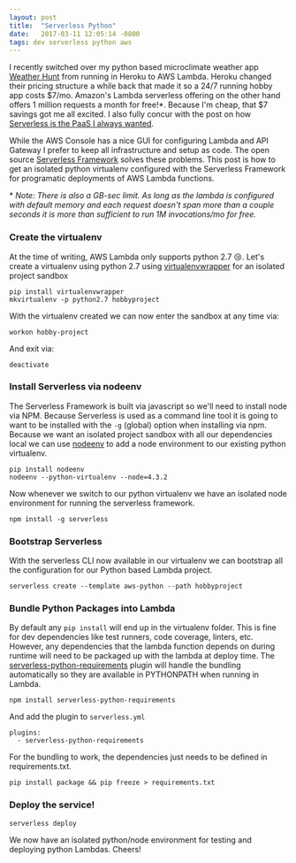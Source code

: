 ```yaml
---
layout: post
title:  "Serverless Python"
date:   2017-03-11 12:05:14 -0800
tags: dev serverless python aws
---
```


I recently switched over my python based microclimate weather app [Weather Hunt][weatherhunt] from running in Heroku to AWS Lambda. Heroku changed their pricing structure a while back that made it so a 24/7 running hobby app costs $7/mo.  Amazon's Lambda serverless offering on the other hand offers 1 million requests a month for free!\*.  Because I'm cheap, that $7 savings got me all excited.  I also fully concur with the post on how [Serverless is the PaaS I always wanted][paas].

While the AWS Console has a nice GUI for configuring Lambda and API Gateway I prefer to keep all infrastructure and setup as code. The open source [Serverless Framework][serverless] solves these problems.  This post is how to get an isolated python virtualenv configured with the Serverless Framework for programatic deployments of AWS Lambda functions.

\* *Note: There is also a GB-sec limit. As long as the lambda is configured with default memory and each request doesn't span more than a couple seconds it is more than sufficient to run 1M invocations/mo for free.*

### Create the virtualenv
At the time of writing, AWS Lambda only supports python 2.7 :cry:. Let's create a virtualenv using python 2.7 using [virtualenvwrapper][virtualenvwrapper] for an isolated project sandbox

```
pip install virtualenvwrapper
mkvirtualenv -p python2.7 hobbyproject
```

With the virtualenv created we can now enter the sandbox at any time via:

```
workon hobby-project
```

And exit via:

```
deactivate
```

### Install Serverless via nodeenv
The Serverless Framework is built via javascript so we'll need to install node via NPM.  Because Serverless is used as a command line tool it is going to want to be installed with the `-g` (global) option when installing via npm.  Because we want an isolated project sandbox with all our dependencies local we can use [nodeenv][nodeenv] to add a node environment to our existing python virtualenv.

```
pip install nodeenv
nodeenv --python-virtualenv --node=4.3.2

```
Now whenever we switch to our python virtualenv we have an isolated node environment for running the serverless framework.  

```
npm install -g serverless
```

### Bootstrap Serverless
With the serverless CLI now available in our virtualenv we can bootstrap all the configuration for our Python based Lambda project.
```
serverless create --template aws-python --path hobbyproject
```

### Bundle Python Packages into Lambda
By default any `pip install` will end up in the virtualenv folder.  This is fine for dev dependencies like test runners, code coverage, linters, etc.  However, any dependencies that the lambda function depends on during runtime will need to be packaged up with the lambda at deploy time.  The [serverless-python-requirements][sls-python-req] plugin will handle the bundling automatically so they are available in PYTHONPATH when running in Lambda.

```
npm install serverless-python-requirements
```  

And add the plugin to `serverless.yml`

```
plugins:
  - serverless-python-requirements
```

For the bundling to work, the dependencies just needs to be defined in requirements.txt.  

```
pip install package && pip freeze > requirements.txt
```

### Deploy the service!

```
serverless deploy
```

We now have an isolated python/node environment for testing and deploying python Lambdas.  Cheers!


[weatherhunt]: http://weatherhunt.com/
[serverless]: https://serverless.com/
[virtualenvwrapper]: https://virtualenvwrapper.readthedocs.io/en/latest/
[nodeenv]: https://github.com/ekalinin/nodeenv
[sls-python-req]: https://github.com/UnitedIncome/serverless-python-requirements
[paas]: https://medium.com/capital-one-developers/serverless-is-the-paas-i-always-wanted-9e9c7d925539#.lq3z118bt
